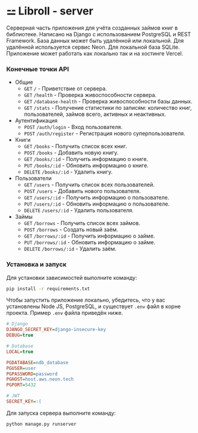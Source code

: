 # ⚍ Libroll - server

Серверная часть приложения для учёта созданных займов книг в библиотеке. Написано на Django с использованием PostgreSQL и REST Framework. База данных может быть удалённой или локальной. Для удалённой используется сервис Neon. Для локальной база SQLite. Приложение может работать как локально так и на хостинге Vercel. 

### Конечные точки API

- Общие
  - `GET`       `/` - Приветствие от сервера.
  - `GET`       `/health` - Проверка живоспособности сервера.
  - `GET`       `/database-health` - Проверка живоспособности базы данных.
  - `GET`       `/stats` - Получение статистики по записям: количество книг, пользователей, займов всего, активных и неактивных.
- Аутентификация
  - `POST`      `/auth/login` - Вход пользователя.
  - `POST`      `/auth/register` - Регистрация нового суперпользователя.
- Книги
  - `GET`       `/books` - Получить список всех книг.
  - `POST`      `/books` - Добавить новую книгу.
  - `GET`       `/books/:id` - Получить информацию о книге.
  - `PUT`       `/books/:id` - Обновить информацию о книге.
  - `DELETE`    `/books/:id` - Удалить книгу.
- Пользователи
  - `GET`       `/users` - Получить список всех пользователей.
  - `POST`      `/users` - Добавить нового пользователя.
  - `GET`       `/users/:id` - Получить информацию о пользователе.
  - `PUT`       `/users/:id` - Обновить информацию о пользователе.
  - `DELETE`    `/users/:id` - Удалить пользователя.
- Займы
  - `GET`       `/borrows` - Получить список всех займов.
  - `POST`      `/borrows` - Создать новый заём.
  - `GET`       `/borrows/:id` - Получить информацию о займе.
  - `PUT`       `/borrows/:id` - Обновить информацию о займе.
  - `DELETE`    `/borrows/:id` - Удалить заём.


### Установка и запуск

Для установки зависимостей выполните команду:

```sh
pip install -r requirements.txt
```

Чтобы запустить приложение локально, убедитесь, что у вас установлены Node JS, PostgreSQL, и существует `.env` файл в корне проекта. Пример `.env` файла приведён ниже. 

```ini
# Django
DJANGO_SECRET_KEY=django-insecure-key
DEBUG=true

# Database
LOCAL=true

PGDATABASE=ndb_database
PGUSER=user
PGPASSWORD=password
PGHOST=host.aws.neon.tech
PGPORT=5432

# JWT
SECRET_KEY=:(
```

Для запуска сервера выполните команду:

```sh
python manage.py runserver
```

<!-- TODO:
 - [x] This was made very poor and with DeepSeek. Cuz Copilot now works wery bad, alaways gives errors... :(
 - [x] Make it alive from Vercel
 -->
